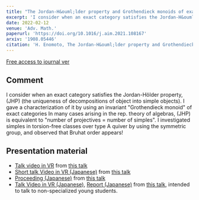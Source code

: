 ```yaml
---
title: "The Jordan-H&ouml;lder property and Grothendieck monoids of exact categories"
excerpt: 'I consider when an exact category satisfies the Jordan-H&ouml;lder property, (JHP).'
date: 2022-02-12
venue: 'Adv. Math.'
paperurl: 'https://doi.org/10.1016/j.aim.2021.108167'
arxiv: '1908.05446'
citation: 'H. Enomoto, The Jordan-H&ouml;lder property and Grothendieck monoids of exact categories, Adv. Math. 396 (2022), Paper No. 108167.'
---
```


[Free access to journal ver](https://authors.elsevier.com/a/1eK5I_2kEzaz~)

## Comment

I consider when an exact category satisfies the Jordan-H&ouml;lder property, (JHP) (the uniqueness of decompositions of object into simple objects). I gave a characterization of it by using an invariant "Grothendieck monoid" of exact categories In many cases arising in the rep. theory of algebras, (JHP) is equivalent to "number of projectives = number of simples". I investigated simples in torsion-free classes over type A quiver by using the symmetric group, and observed that Bruhat order appears!

## Presentation material
- [Talk video in VR](https://www.youtube.com/watch?v=OIMMDHCHxLs) from [this talk](/talks/2019-08-28/)
- [Short talk Video in VR (Japanese)](https://www.youtube.com/watch?v=j5d-yfNYWbg) from [this talk](/talks/2019-09-17/)
- [Proceeding (Japanese)](/files/rims2019.pdf) from [this talk](/talks/2019-10-28/)
- [Talk Video in VR (Japanese)](https://www.youtube.com/watch?v=FpIfGVr5OcA),
[Report (Japanese)](/files/mathsci2020report.pdf) from [this talk](/talks/2020-03-10/), intended to talk to non-specialized young students.
